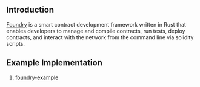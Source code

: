 ## Introduction

[Foundry](https://book.getfoundry.sh/) is a smart contract development framework written in Rust that enables developers to manage and compile contracts, run tests, deploy contracts, and interact with the network from the command line via solidity scripts.


## Example Implementation

1. [foundry-example](https://github.com/ayo-klaytn/foundry-example)